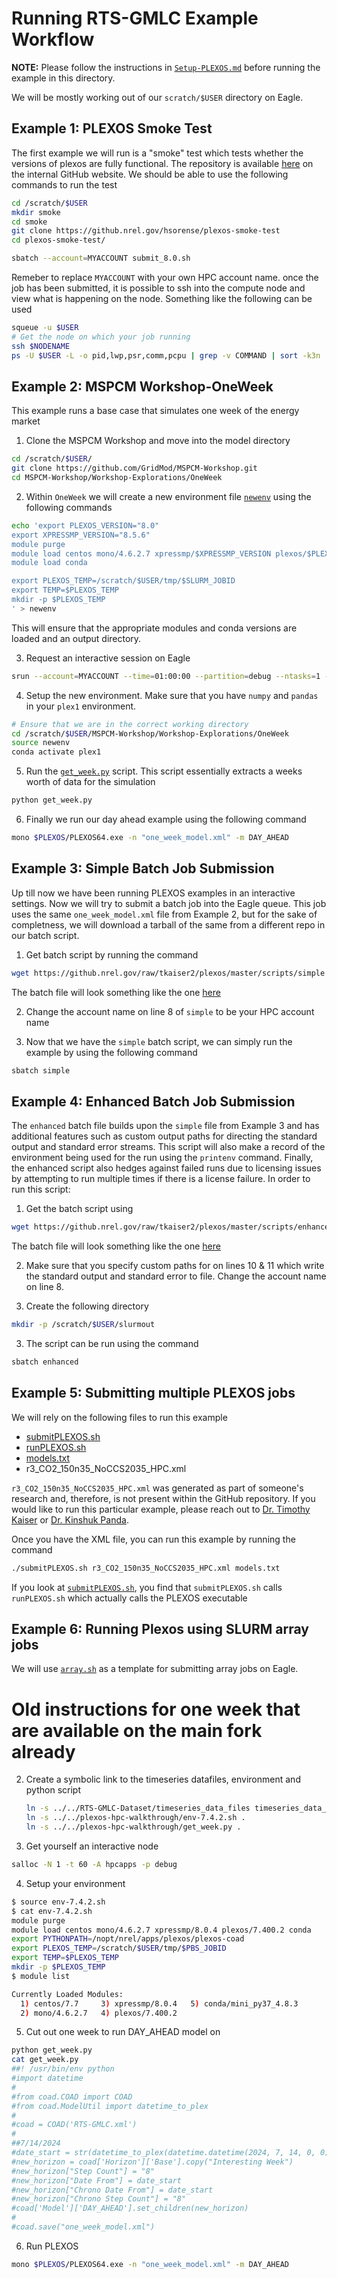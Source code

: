 # Running RTS-GMLC Example Workflow

**NOTE:**
Please follow the instructions in [`Setup-PLEXOS.md`](Setup-PLEXOS.md) before
running the example in this directory.

We will be mostly working out of our `scratch/$USER` directory on Eagle.

## Example 1: PLEXOS Smoke Test

The first example we will run is a "smoke" test which tests whether the versions
of plexos are fully functional. The repository is available
[here](https://github.nrel.gov/hsorense/plexos-smoke-test) on the internal
GitHub website. We should be able to use the following commands to run the test

```bash
cd /scratch/$USER
mkdir smoke
cd smoke
git clone https://github.nrel.gov/hsorense/plexos-smoke-test
cd plexos-smoke-test/

sbatch --account=MYACCOUNT submit_8.0.sh
```

Remeber to replace `MYACCOUNT` with your own HPC account name. once the job has
been submitted, it is possible to ssh into the compute node and view what is happening
on the node. Something like the following can be used

```bash
squeue -u $USER
# Get the node on which your job running
ssh $NODENAME
ps -U $USER -L -o pid,lwp,psr,comm,pcpu | grep -v COMMAND | sort -k3n
```

## Example 2: MSPCM Workshop-OneWeek

This example runs a base case that simulates one week of the energy market

1. Clone the MSPCM Workshop and move into the model directory
  ```bash
  cd /scratch/$USER/
  git clone https://github.com/GridMod/MSPCM-Workshop.git
  cd MSPCM-Workshop/Workshop-Explorations/OneWeek
  ```

2. Within `OneWeek` we will create a new environment file [`newenv`](RunFiles/newenv) using the following commands
  ```bash
  echo 'export PLEXOS_VERSION="8.0"
  export XPRESSMP_VERSION="8.5.6"
  module purge
  module load centos mono/4.6.2.7 xpressmp/$XPRESSMP_VERSION plexos/$PLEXOS_VERSION
  module load conda

  export PLEXOS_TEMP=/scratch/$USER/tmp/$SLURM_JOBID
  export TEMP=$PLEXOS_TEMP
  mkdir -p $PLEXOS_TEMP
  ' > newenv
  ```
  This will ensure that the appropriate modules and conda versions are loaded and
  an output directory.

3. Request an interactive session on Eagle

  ```bash
  srun --account=MYACCOUNT --time=01:00:00 --partition=debug --ntasks=1 --nodes=1 --pty bash
  ```

4. Setup the new environment. Make sure that you have `numpy` and `pandas` in your
`plex1` environment.

  ```bash
  # Ensure that we are in the correct working directory
  cd /scratch/$USER/MSPCM-Workshop/Workshop-Explorations/OneWeek
  source newenv
  conda activate plex1
  ```

5. Run the [`get_week.py`](RunFiles/get_week.py) script. This script essentially extracts a weeks worth of
data for the simulation

  ```bash
  python get_week.py
  ```

6. Finally we run our day ahead example using the following command

  ```bash
  mono $PLEXOS/PLEXOS64.exe -n "one_week_model.xml" -m DAY_AHEAD
  ```

## Example 3: Simple Batch Job Submission

Up till now we have been running PLEXOS examples in an interactive settings. Now
we will try to submit a batch job into the Eagle queue. This job uses the same
`one_week_model.xml` file from Example 2, but for the sake of completness, we
will download a tarball of the same from a different repo in our batch script.

1. Get batch script by running the command

  ```bash
  wget https://github.nrel.gov/raw/tkaiser2/plexos/master/scripts/simple
  ```

  The batch file will look something like the one [here](RunFiles/simple)


2. Change the account name on line 8 of `simple` to be your HPC account name

3. Now that we have the `simple` batch script, we can simply run the example by
using the following command

  ```bash
  sbatch simple
  ```

## Example 4: Enhanced Batch Job Submission

The `enhanced` batch file builds upon the `simple` file from Example 3 and has
additional features such as custom output paths for directing the standard
output and standard error streams. This script will also make a record of the
environment being used for the run using the `printenv` command. Finally, the
enhanced script also hedges against failed runs due to licensing issues by
attempting to run multiple times if there is a license failure. In order to run
this script:

1. Get the batch script using

  ```bash
  wget https://github.nrel.gov/raw/tkaiser2/plexos/master/scripts/enhanced
  ```

  The batch file will look something like the one [here](RunFiles/enhanced)

2. Make sure that you specify custom paths for on lines 10 & 11 which write the
standard output and standard error to file. Change the account name on line 8.

3. Create the following directory

  ```bash
  mkdir -p /scratch/$USER/slurmout
  ```

3. The script can be run using the command

  ```bash
  sbatch enhanced
  ```

## Example 5: Submitting multiple PLEXOS jobs

We will rely on the following files to run this example

  - [submitPLEXOS.sh](RunFiles/submitPLEXOS.sh)
  - [runPLEXOS.sh](RunFiles/runPLEXOS.sh)
  - [models.txt](RunFiles/models.txt)
  - r3_CO2_150n35_NoCCS2035_HPC.xml

`r3_CO2_150n35_NoCCS2035_HPC.xml` was generated as part of someone's research
and, therefore, is not present within the GitHub repository. If you would like
to run this particular example, please reach out to [Dr. Timothy Kaiser](mailto:Timothy.Kaiser@nrel.gov)
or [Dr. Kinshuk Panda](mailto:Kinshuk.Panda@nrel.gov).

Once you have the XML file, you can run this example by running the command

```bash
./submitPLEXOS.sh r3_CO2_150n35_NoCCS2035_HPC.xml models.txt
```

If you look at [`submitPLEXOS.sh`](RunFiles/submitPLEXOS.sh), you find that
`submitPLEXOS.sh` calls `runPLEXOS.sh` which actually calls the PLEXOS executable

## Example 6: Running Plexos using SLURM array jobs

We will use [`array.sh`](RunFiles/array.sh) as a template for submitting array
jobs on Eagle.


# Old instructions for one week that are available on the main fork already

2. Create a symbolic link to the timeseries datafiles, environment and python script
    ```bash
    ln -s ../../RTS-GMLC-Dataset/timeseries_data_files timeseries_data_files
    ln -s ../../plexos-hpc-walkthrough/env-7.4.2.sh .
    ln -s ../../plexos-hpc-walkthrough/get_week.py .
    ```

3. Get yourself an interactive node
 ```bash
 salloc -N 1 -t 60 -A hpcapps -p debug
 ```

4. Setup your environment
  ```bash
  $ source env-7.4.2.sh
  $ cat env-7.4.2.sh
  module purge
  module load centos mono/4.6.2.7 xpressmp/8.0.4 plexos/7.400.2 conda
  export PYTHONPATH=/nopt/nrel/apps/plexos/plexos-coad
  export PLEXOS_TEMP=/scratch/$USER/tmp/$PBS_JOBID
  export TEMP=$PLEXOS_TEMP
  mkdir -p $PLEXOS_TEMP
  $ module list

  Currently Loaded Modules:
    1) centos/7.7     3) xpressmp/8.0.4   5) conda/mini_py37_4.8.3
    2) mono/4.6.2.7   4) plexos/7.400.2

  ```

5. Cut out one week to run DAY_AHEAD model on

  ```bash
  python get_week.py
  cat get_week.py
  ##! /usr/bin/env python
  #import datetime
  #
  #from coad.COAD import COAD
  #from coad.ModelUtil import datetime_to_plex
  #
  #coad = COAD('RTS-GMLC.xml')
  #
  ##7/14/2024
  #date_start = str(datetime_to_plex(datetime.datetime(2024, 7, 14, 0, 0)))
  #new_horizon = coad['Horizon']['Base'].copy("Interesting Week")
  #new_horizon["Step Count"] = "8"
  #new_horizon["Date From"] = date_start
  #new_horizon["Chrono Date From"] = date_start
  #new_horizon["Chrono Step Count"] = "8"
  #coad['Model']['DAY_AHEAD'].set_children(new_horizon)
  #
  #coad.save("one_week_model.xml")
  ```

6. Run PLEXOS

  ```bash
  mono $PLEXOS/PLEXOS64.exe -n "one_week_model.xml" -m DAY_AHEAD
  ```
